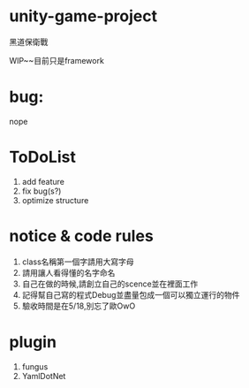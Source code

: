 # unity-game-project
黑道保衛戰

WIP~~目前只是framework

# bug:
nope

# ToDoList
1. add feature
2. fix bug(s?)
3. optimize structure

# notice & code rules
1. class名稱第一個字請用大寫字母
2. 請用讓人看得懂的名字命名
3. 自己在做的時候,請創立自己的scence並在裡面工作
4. 記得幫自己寫的程式Debug並盡量包成一個可以獨立運行的物件
5. 驗收時間是在5/18,別忘了歐OwO

# plugin
1. fungus
2. YamlDotNet
